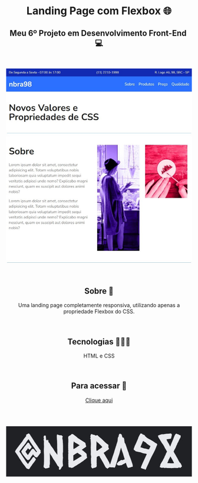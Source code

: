 <h1 align="center">Landing Page com Flexbox 🌐</h1>

<h2 align="center">Meu 6º Projeto em Desenvolvimento Front-End ​​💻​​</h2><br>

<p align="center"><img alt="Print da aplicação" src="./assets/printAplicacao.jpg"></p><br>

<h2 align="center">Sobre 📑</h2>
<p align="center">Uma landing page completamente responsiva, utilizando apenas a propriedade Flexbox do CSS.</p><br>

<h2 align="center">Tecnologias ​👨🏻‍💻​</h2>
<p align="center">HTML e CSS</p><br>

<h2 align="center">Para acessar ​🔗️</h2>
<p align="center"><a href="https://​nbra98.github.io/simple-landing-page-flexbox/">Clique aqui</a></p><br><br>

<p align="center"><img alt="user" src="./assets/nbra98.jpg"></p>
